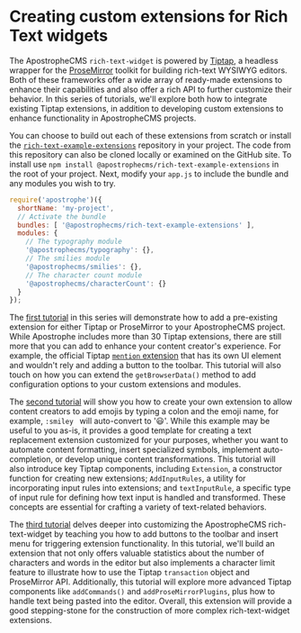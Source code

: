 # Creating custom extensions for Rich Text widgets

The ApostropheCMS `rich-text-widget` is powered by [Tiptap](https://tiptap.dev), a headless wrapper for the [ProseMirror](https://prosemirror.net/) toolkit for building rich-text WYSIWYG editors. Both of these frameworks offer a wide array of ready-made extensions to enhance their capabilities and also offer a rich API to further customize their behavior. In this series of tutorials, we'll explore both how to integrate existing Tiptap extensions, in addition to developing custom extensions to enhance functionality in ApostropheCMS projects.

You can choose to build out each of these extensions from scratch or install the [`rich-text-example-extensions`](https://github.com/apostrophecms/rich-text-example-extensions) repository in your project. The code from this repository can also be cloned locally or examined on the GitHub site. To install use `npm install @apostrophecms/rich-text-example-extensions` in the root of your project. Next, modify your `app.js` to include the bundle and any modules you wish to try.

<AposCodeBlock>

```javascript
require('apostrophe')({
  shortName: 'my-project',
  // Activate the bundle
  bundles: [ '@apostrophecms/rich-text-example-extensions' ],
  modules: {
    // The typography module
    '@apostrophecms/typography': {},
    // The smilies module
    '@apostrophecms/smilies': {},
    // The character count module
    '@apostrophecms/characterCount': {}
  }
});
```

<template v-slot:caption>
  app.js
</template>
</AposCodeBlock>

The [first tutorial](/tutorials/using-tiptap-extensions.html) in this series will demonstrate how to add a pre-existing extension for either Tiptap or ProseMirror to your ApostropheCMS project.  While Apostrophe includes more than 30 Tiptap extensions, there are still more that you can add to enhance your content creator's experience. For example, the official Tiptap [`mention` extension](https://tiptap.dev/api/nodes/mention) that has its own UI element and wouldn't rely and adding a button to the toolbar. This tutorial will also touch on how you can extend the `getBrowserData()` method to add configuration options to your custom extensions and modules.

The [second tutorial](/tutorials/creating-a-text-replacement-extension.html) will show you how to create your own extension to allow content creators to add emojis by typing a colon and the emoji name, for example, `:smiley ` will auto-convert to '😃'. While this example may be useful to you as-is, it provides a good template for creating a text replacement extension customized for your purposes, whether you want to automate content formatting, insert specialized symbols, implement auto-completion, or develop unique content transformations. This tutorial will also introduce key Tiptap components, including `Extension`, a constructor function for creating new extensions; `AddInputRules`, a utility for incorporating input rules into extensions; and `textInputRule`, a specific type of input rule for defining how text input is handled and transformed. These concepts are essential for crafting a variety of text-related behaviors.

The [third tutorial](/tutorials/rich-text-extension-deep-dive.md) delves deeper into customizing the ApostropheCMS rich-text-widget by teaching you how to add buttons to the toolbar and insert menu for triggering extension functionality. In this tutorial, we'll build an extension that not only offers valuable statistics about the number of characters and words in the editor but also implements a character limit feature to illustrate how to use the Tiptap `transaction` object and ProseMirror API. Additionally, this tutorial will explore more advanced Tiptap components like `addCommands()` and `addProseMirrorPlugins`, plus how to handle text being pasted into the editor. Overall, this extension will provide a good stepping-stone for the construction of more complex rich-text-widget extensions.